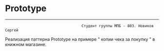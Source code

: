 # Prototype
***
                                       Студент группы МПБ - 803. Новиков Сергей
                                       
Реализация паттерна Prototype на примере " копии чека за покупку " в книжном магазине.
